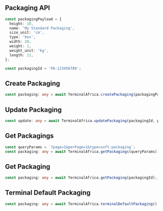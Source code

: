 ## Packaging API

```typescript
const packagingPayload = {
  height: 10,
  name: 'My Standard Packaging',
  size_unit: 'cm',
  type: 'box',
  width: 20,
  weight: 1,
  weight_unit: 'kg',
  length: 11,
};
```
```typescript
const packagingId = 'PA-123456789';
```

## Create Packaging
```typescript
const packaging: any = await TerminalAfrica.createPackaging(packagingPayload);
```

## Update Packaging
```typescript
const update: any = await TerminalAfrica.updatePackaging(packagingId, packagingPayload);
```

## Get Packagings
```typescript
const queryParams = `?page=1&perPage=1&type=soft-packaging`;
const packaging: any = await TerminalAfrica.getPackagings(queryParams);
```

## Get Packaging
```typescript
const packaging: any = await TerminalAfrica.getPackaging(packagingId);
```

## Terminal Default Packaging
```typescript
const packaging: any = await TerminalAfrica.terminalDefaultPackaging();
```